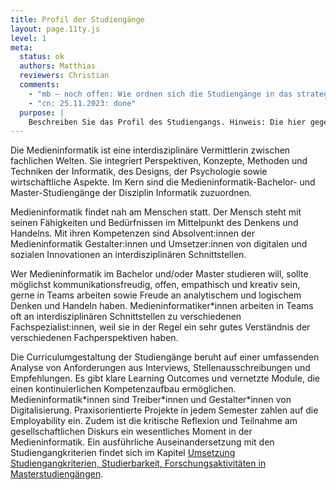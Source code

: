 ```yaml
---
title: Profil der Studiengänge
layout: page.11ty.js
level: 1
meta:
  status: ok
  authors: Matthias
  reviewers: Christian
  comments: 
    - "mb – noch offen: Wie ordnen sich die Studiengänge in das strategische Profil der TH Köln und der Fakultät ein? Könnte expliziter werden"
    - "cn: 25.11.2023: done"
  purpose: |
    Beschreiben Sie das Profil des Studiengangs. Hinweis: Die hier gegebene Beschreibung wird u.a. für die Außendarstellung in der Datenbank des Akkreditierungsrates verwendet. Wie ordnet sich der Studiengang in das strategische Profil der TH Köln und der Fakultät ein? Welcher Wissenschaftsdisziplin (ggf. mehreren Wissenschaftsdisziplinen) und den sie prägenden Merkmale ist der Studiengang zuzuordnen?
---
```


Die Medieninformatik ist eine interdisziplinäre Vermittlerin zwischen fachlichen Welten. Sie integriert Perspektiven, Konzepte, Methoden und Techniken der Informatik, des Designs, der Psychologie sowie wirtschaftliche Aspekte. Im Kern sind die Medieninformatik-Bachelor- und Master-Studiengänge der Disziplin Informatik zuzuordnen.

Medieninformatik findet nah am Menschen statt. Der Mensch steht mit seinen Fähigkeiten und Bedürfnissen im Mittelpunkt des Denkens und Handelns. Mit ihren Kompetenzen sind Absolvent:innen der Medieninformatik Gestalter:innen und Umsetzer:innen von digitalen und sozialen Innovationen an interdisziplinären Schnittstellen.

Wer Medieninformatik im Bachelor und/oder Master studieren will, sollte möglichst kommunikationsfreudig, offen, empathisch und kreativ sein, gerne in Teams arbeiten sowie Freude an analytischem und logischem Denken und Handeln haben. Medieninformatiker\*innen arbeiten in Teams oft an interdisziplinären Schnittstellen zu verschiedenen Fachspezialist:innen, weil sie in der Regel ein sehr gutes Verständnis der verschiedenen Fachperspektiven haben.

Die Curriculumgestaltung der Studiengänge beruht auf einer umfassenden Analyse von Anforderungen aus Interviews, Stellenausschreibungen und Empfehlungen. Es gibt klare Learning Outcomes und vernetzte Module, die einen kontinuierlichen Kompetenzaufbau ermöglichen. Medieninformatik\*innen sind Treiber*innen und Gestalter\*innen von Digitalisierung. Praxisorientierte Projekte in jedem Semester zahlen auf die Employability ein. Zudem ist die kritische Reflexion und Teilnahme am gesellschaftlichen Diskurs ein wesentliches Moment in der Medieninformatik. Ein ausführliche Auseinandersetzung mit den Studiengangkriterien findet sich im Kapitel [Umsetzung Studiengangkriterien, Studierbarkeit, Forschungsaktivitäten in Masterstudiengängen](#umsetzung-studiengangkriterien-studierbarkeit-forschungsaktivitaeten-in-masterstudiengaengen).
